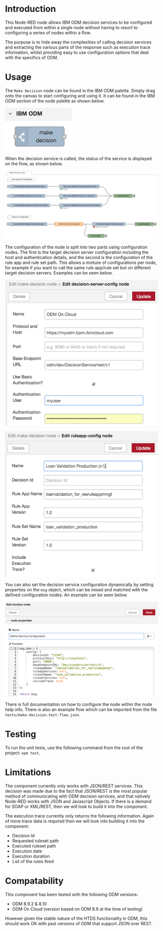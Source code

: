# Introduction
This Node-RED node allows IBM ODM decision services to be configured and executed from within a single node without having to resort to configuring a series of nodes within a flow.

The purpose is to hide away the complexities of calling decision services and extracting the various parts of the response such as execution trace information, whilst providing easy to use configuration options that deal with the specifics of ODM.

# Usage
The `Make Decision` node can be found in the IBM ODM palette. Simply drag onto the canvas to start configuring and using it. It can be found in the IBM ODM section of the node palette as shown below.

![](./images/make-decision-palette.png)

When the decision service is called, the status of the service is displayed on the flow, as shown below.

![](./images/test-flow-service-status.png)

The configuration of the node is split into two parts using configuration nodes. The first is the target decision server configuration including the host and authentication details, and the second is the configuration of the rule app and rule set path. This allows a mixture of configurations per node, for example if you want to call the same rule app/rule set but on different target decision servers. Examples can be seen below.

![](./images/server-details-config.png)

![](./images/ruleapp-details-config.png)

You can also set the decision service configuration dynamically by setting properties on the `msg` object, which can be mixed and matched with the defined configuration nodes. An example can be seen below.

![](./images/dynamic-config.png)

There is full documentation on how to configure the node within the node help info. There is also an example flow which can be imported from the file `tests/make-decision-test-flow.json`.

# Testing
To run the unit tests, use the following command from the root of the project: `npm test`.

# Limitations
The component currently only works with JSON/REST services. This decision was made due to the fact that JSON/REST is the most popular method of communicating with ODM decision services, and that natively Node-RED works with JSON and Javascript Objects. If there is a demand for SOAP or XML/REST, then we will look to build it into the component.

The execution trace currently only returns the following information. Again of more trace data is required then we will look into building it into the component:
- Decision Id
- Requested ruleset path
- Executed ruleset path
- Execution date
- Execution duration
- List of the rules fired

# Compatability
This component has been tested with the following ODM versions:
- ODM 8.9.2 & 8.10
- ODM On Cloud (version based on ODM 8.9 at the time of testing)

However given the stable nature of the HTDS functionality in ODM, this should work OK with past versions of ODM that support JSON over REST.
